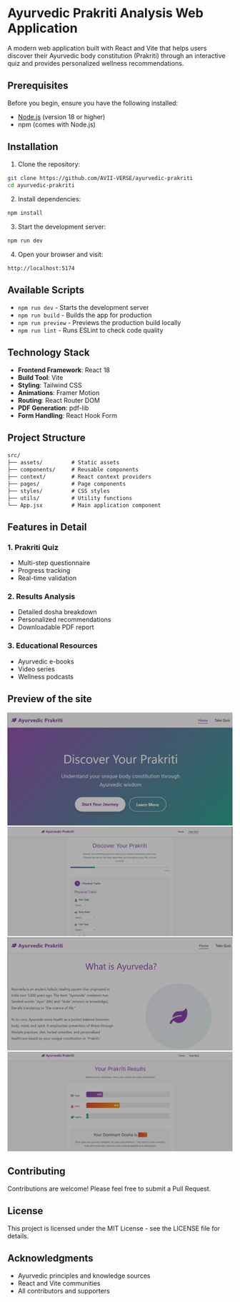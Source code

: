 # Ayurvedic Prakriti Analysis Web Application

A modern web application built with React and Vite that helps users discover their Ayurvedic body constitution (Prakriti) through an interactive quiz and provides personalized wellness recommendations.

## Prerequisites

Before you begin, ensure you have the following installed:
- [Node.js](https://nodejs.org/) (version 18 or higher)
- npm (comes with Node.js)

## Installation

1. Clone the repository:
```bash
git clone https://github.com/AVII-VERSE/ayurvedic-prakriti
cd ayurvedic-prakriti
```

2. Install dependencies:
```bash
npm install
```

3. Start the development server:
```bash
npm run dev
```

4. Open your browser and visit:
```
http://localhost:5174
```

## Available Scripts

- `npm run dev` - Starts the development server
- `npm run build` - Builds the app for production
- `npm run preview` - Previews the production build locally
- `npm run lint` - Runs ESLint to check code quality

## Technology Stack

- **Frontend Framework**: React 18
- **Build Tool**: Vite
- **Styling**: Tailwind CSS
- **Animations**: Framer Motion
- **Routing**: React Router DOM
- **PDF Generation**: pdf-lib
- **Form Handling**: React Hook Form

## Project Structure

```
src/
├── assets/         # Static assets
├── components/     # Reusable components
├── context/        # React context providers
├── pages/          # Page components
├── styles/         # CSS styles
├── utils/          # Utility functions
└── App.jsx         # Main application component
```

## Features in Detail

### 1. Prakriti Quiz
- Multi-step questionnaire
- Progress tracking
- Real-time validation

### 2. Results Analysis
- Detailed dosha breakdown
- Personalized recommendations
- Downloadable PDF report

### 3. Educational Resources
- Ayurvedic e-books
- Video series
- Wellness podcasts

## Preview of the site

![HOME](Screenshots/Home.png)
![QUIZ](Screenshots/Quiz.png)
![READ](Screenshots/Read.png)
![RSULT](Screenshots/Result.png)

## Contributing

Contributions are welcome! Please feel free to submit a Pull Request.

## License

This project is licensed under the MIT License - see the LICENSE file for details.

## Acknowledgments

- Ayurvedic principles and knowledge sources
- React and Vite communities
- All contributors and supporters
